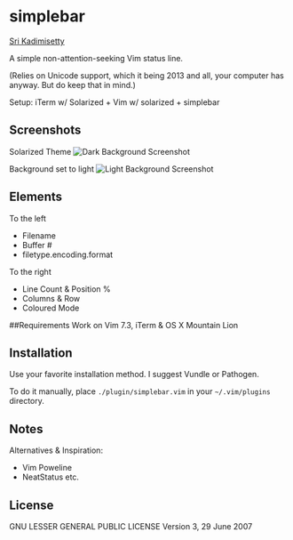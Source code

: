 # simplebar

[Sri Kadimisetty](http://sri.io)


A simple non-attention-seeking Vim status line.


(Relies on Unicode support, which it being 2013 and all, your computer has
anyway. But do keep that in mind.)


Setup: iTerm w/ Solarized + Vim w/ solarized + simplebar 


## Screenshots
Solarized Theme
![Dark Background Screenshot](https://raw.github.com/kadimisetty/vim-simplebar/master/docs/source/dark2.png)

Background set to light
![Light Background Screenshot](https://raw.github.com/kadimisetty/vim-simplebar/master/docs/source/light2.png)


## Elements
To the left
* Filename 
* Buffer #
* filetype.encoding.format

To the right
* Line Count & Position %
* Columns & Row 
* Coloured Mode


##Requirements
Work on Vim 7.3, iTerm & OS X Mountain Lion


## Installation
Use your favorite installation method. I suggest Vundle or Pathogen.

To do it manually, place `./plugin/simplebar.vim` in your `~/.vim/plugins` directory.


## Notes
Alternatives & Inspiration:
* Vim Poweline
* NeatStatus etc.


## License
GNU LESSER GENERAL PUBLIC LICENSE
Version 3, 29 June 2007
